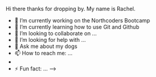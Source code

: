    Hi there thanks for dropping by. My name is Rachel. 

- 🔭 I’m currently working on the Northcoders Bootcamp
- 🌱 I’m currently learning how to use Git and Github
- 👯 I’m looking to collaborate on ...
- 🤔 I’m looking for help with ...
- 💬 Ask me about my dogs
- 📫 How to reach me: ...
- 
- ⚡ Fun fact: ...
-->
